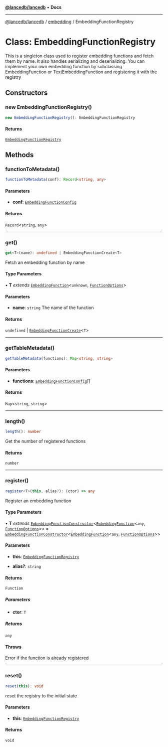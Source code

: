 [**@lancedb/lancedb**](../../../README.md) • **Docs**

***

[@lancedb/lancedb](../../../globals.md) / [embedding](../README.md) / EmbeddingFunctionRegistry

# Class: EmbeddingFunctionRegistry

This is a singleton class used to register embedding functions
and fetch them by name. It also handles serializing and deserializing.
You can implement your own embedding function by subclassing EmbeddingFunction
or TextEmbeddingFunction and registering it with the registry

## Constructors

### new EmbeddingFunctionRegistry()

```ts
new EmbeddingFunctionRegistry(): EmbeddingFunctionRegistry
```

#### Returns

[`EmbeddingFunctionRegistry`](EmbeddingFunctionRegistry.md)

## Methods

### functionToMetadata()

```ts
functionToMetadata(conf): Record<string, any>
```

#### Parameters

* **conf**: [`EmbeddingFunctionConfig`](../interfaces/EmbeddingFunctionConfig.md)

#### Returns

`Record`&lt;`string`, `any`&gt;

***

### get()

```ts
get<T>(name): undefined | EmbeddingFunctionCreate<T>
```

Fetch an embedding function by name

#### Type Parameters

• **T** *extends* [`EmbeddingFunction`](EmbeddingFunction.md)&lt;`unknown`, [`FunctionOptions`](../interfaces/FunctionOptions.md)&gt;

#### Parameters

* **name**: `string`
    The name of the function

#### Returns

`undefined` \| [`EmbeddingFunctionCreate`](../interfaces/EmbeddingFunctionCreate.md)&lt;`T`&gt;

***

### getTableMetadata()

```ts
getTableMetadata(functions): Map<string, string>
```

#### Parameters

* **functions**: [`EmbeddingFunctionConfig`](../interfaces/EmbeddingFunctionConfig.md)[]

#### Returns

`Map`&lt;`string`, `string`&gt;

***

### length()

```ts
length(): number
```

Get the number of registered functions

#### Returns

`number`

***

### register()

```ts
register<T>(this, alias?): (ctor) => any
```

Register an embedding function

#### Type Parameters

• **T** *extends* [`EmbeddingFunctionConstructor`](../interfaces/EmbeddingFunctionConstructor.md)&lt;[`EmbeddingFunction`](EmbeddingFunction.md)&lt;`any`, [`FunctionOptions`](../interfaces/FunctionOptions.md)&gt;&gt; = [`EmbeddingFunctionConstructor`](../interfaces/EmbeddingFunctionConstructor.md)&lt;[`EmbeddingFunction`](EmbeddingFunction.md)&lt;`any`, [`FunctionOptions`](../interfaces/FunctionOptions.md)&gt;&gt;

#### Parameters

* **this**: [`EmbeddingFunctionRegistry`](EmbeddingFunctionRegistry.md)

* **alias?**: `string`

#### Returns

`Function`

##### Parameters

* **ctor**: `T`

##### Returns

`any`

#### Throws

Error if the function is already registered

***

### reset()

```ts
reset(this): void
```

reset the registry to the initial state

#### Parameters

* **this**: [`EmbeddingFunctionRegistry`](EmbeddingFunctionRegistry.md)

#### Returns

`void`
